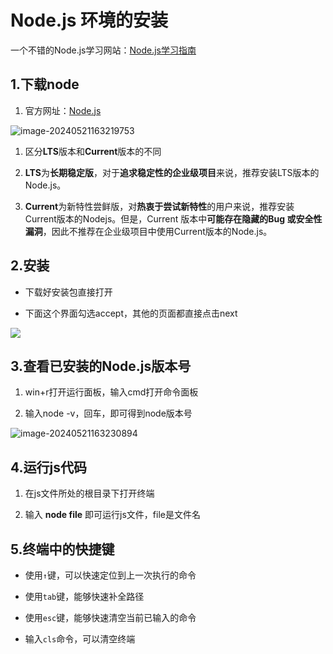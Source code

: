 # Node.js 环境的安装

一个不错的Node.js学习网站：[Node.js学习指南](https://blog.poetries.top/node-learning-notes/)

## 1.下载node

1. 官方网址：[Node.js](https://nodejs.cn/)

![image-20240521163219753](https://gitee.com/xarzhi/picture/raw/master/img/image-20240521163219753.png)

1. 区分**LTS**版本和**Current**版本的不同

1. **LTS**为**长期稳定版**，对于**追求稳定性的企业级项目**来说，推荐安装LTS版本的Node.js。

1. **Current**为新特性尝鲜版，对**热衷于尝试新特性**的用户来说，推荐安装Current版本的Nodejs。但是，Current 版本中**可能存在隐藏的Bug 或安全性漏洞**，因此不推荐在企业级项目中使用Current版本的Node.js。

## 2.安装

- 下载好安装包直接打开

- 下面这个界面勾选accept，其他的页面都直接点击next

![](https://gitee.com/xarzhi/picture/raw/master/img/2.jpg)



## 3.查看已安装的Node.js版本号

1. win+r打开运行面板，输入cmd打开命令面板

1. 输入node -v，回车，即可得到node版本号

![image-20240521163230894](https://gitee.com/xarzhi/picture/raw/master/img/image-20240521163230894.png)





## 4.运行js代码

1. 在js文件所处的根目录下打开终端

1. 输入 **node file** 即可运行js文件，file是文件名



## 5.终端中的快捷键

- 使用`↑`键，可以快速定位到上一次执行的命令

- 使用`tab`键，能够快速补全路径

- 使用`esc`键，能够快速清空当前已输入的命令

- 输入`cls`命令，可以清空终端



